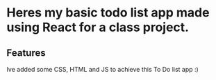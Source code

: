 # Heres my basic todo list app made using React for a class project.

## Features
Ive added some CSS, HTML and JS to achieve this To Do list app :)
